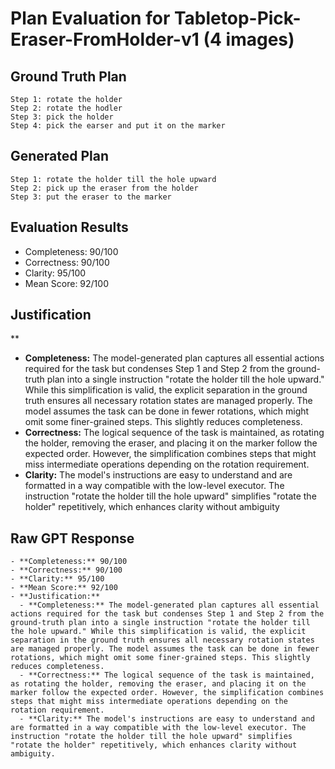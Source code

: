 # Plan Evaluation for Tabletop-Pick-Eraser-FromHolder-v1 (4 images)

## Ground Truth Plan
```
Step 1: rotate the holder
Step 2: rotate the hodler
Step 3: pick the holder
Step 4: pick the earser and put it on the marker
```

## Generated Plan
```
Step 1: rotate the holder till the hole upward
Step 2: pick up the eraser from the holder
Step 3: put the eraser to the marker
```

## Evaluation Results
- Completeness: 90/100
- Correctness: 90/100
- Clarity: 95/100
- Mean Score: 92/100

## Justification
**  
  - **Completeness:** The model-generated plan captures all essential actions required for the task but condenses Step 1 and Step 2 from the ground-truth plan into a single instruction "rotate the holder till the hole upward." While this simplification is valid, the explicit separation in the ground truth ensures all necessary rotation states are managed properly. The model assumes the task can be done in fewer rotations, which might omit some finer-grained steps. This slightly reduces completeness.  
  - **Correctness:** The logical sequence of the task is maintained, as rotating the holder, removing the eraser, and placing it on the marker follow the expected order. However, the simplification combines steps that might miss intermediate operations depending on the rotation requirement.  
  - **Clarity:** The model's instructions are easy to understand and are formatted in a way compatible with the low-level executor. The instruction "rotate the holder till the hole upward" simplifies "rotate the holder" repetitively, which enhances clarity without ambiguity

## Raw GPT Response
```
- **Completeness:** 90/100  
- **Correctness:** 90/100  
- **Clarity:** 95/100  
- **Mean Score:** 92/100  
- **Justification:**  
  - **Completeness:** The model-generated plan captures all essential actions required for the task but condenses Step 1 and Step 2 from the ground-truth plan into a single instruction "rotate the holder till the hole upward." While this simplification is valid, the explicit separation in the ground truth ensures all necessary rotation states are managed properly. The model assumes the task can be done in fewer rotations, which might omit some finer-grained steps. This slightly reduces completeness.  
  - **Correctness:** The logical sequence of the task is maintained, as rotating the holder, removing the eraser, and placing it on the marker follow the expected order. However, the simplification combines steps that might miss intermediate operations depending on the rotation requirement.  
  - **Clarity:** The model's instructions are easy to understand and are formatted in a way compatible with the low-level executor. The instruction "rotate the holder till the hole upward" simplifies "rotate the holder" repetitively, which enhances clarity without ambiguity.
```
